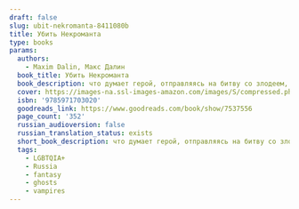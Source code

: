 ```yaml
---
draft: false
slug: ubit-nekromanta-8411080b
title: Убить Некроманта
type: books
params:
  authors:
    - Maxim Dalin, Макс Далин
  book_title: Убить Некроманта
  book_description: что думает герой, отправляясь на битву со злодеем, всем давно известно. А что в это время думает злодей, темный властелин? Тот самый, кого мечтают убить бесчисленные рыцари? Он жестокий тиран, командир мертвых легионов, коварный интриган, безжалостный убийца, извращенец и насильник. Он - черный маг на троне, ночами строящий козни и совершающий чудовищные обряды. Но всегда ли права людская молва, обвиняя его во всех смертных грехах?
  cover: https://images-na.ssl-images-amazon.com/images/S/compressed.photo.goodreads.com/books/1263149924i/7537556.jpg
  isbn: '9785971703020'
  goodreads_link: https://www.goodreads.com/book/show/7537556
  page_count: '352'
  russian_audioversion: false
  russian_translation_status: exists
  short_book_description: что думает герой, отправляясь на битву со злодеем, всем давно известно. А что в это время думает злодей, темный властелин?
  tags:
    - LGBTQIA+
    - Russia
    - fantasy
    - ghosts
    - vampires
---
```



